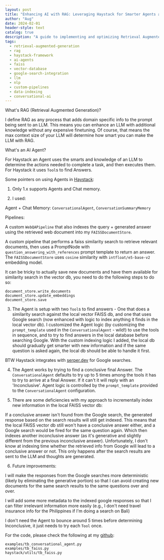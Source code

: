 ```yaml
---
layout: post
title: "Enhancing AI with RAG: Leveraging Haystack for Smarter Agents and Efficient Data Retrieval"
author: "Aug"
date: 2024-02-01
header-style: text
catalog: true
description: "A guide to implementing and optimizing Retrieval Augmented Generation (RAG) using Haystack 1.x. Covers AI agents, conversational memory, custom pipelines with FAISS DocumentStore, Google Search integration, and strategies for incremental knowledge indexing."
tags:
  - retrieval-augmented-generation
  - rag
  - haystack-framework
  - ai-agents
  - faiss
  - vector-database
  - google-search-integration
  - llm
  - nlp
  - custom-pipelines
  - data-indexing
  - conversational-ai
---
```


What's RAG (Retrieval Augmented Generation)?

I define RAG as any process that adds domain specific info to the prompt being sent to an LLM. This means you can enhance an LLM with additional knowledge without any expensive finetuning. Of course, that means the max context size of your LLM will determine how smart you can make the LLM with RAG.

What's an AI Agent?

For Haystack an Agent uses the smarts and knowledge of an LLM to determine the actions needed to complete a task, and then executes them. For Haystack it uses `Tool`s to find Answers.

Some pointers on using Agents in [Haystack](https://github.com/deepset-ai/haystack):

1. Only 1.x supports Agents and Chat memory.

2. I used:

Agent + Chat Memory: `ConversationalAgent`, `ConversationSummaryMemory`

Pipelines:

A custom `WebQAPipeline` that also indexes the query + generated answer using the retrieved web document into my `FAISSDocumentStore`.

A custom pipeline that performs a faiss similarity search to retrieve relevant documents, then uses a PromptNode with `question_answering_with_references` prompt template to return an answer. The `FAISSDocumentStore` uses `cosine` similarity with `intfloat/e5-base-v2` embedding model.

It can be tricky to actually save new documents and have them available for similarity search in the vector db, you need to do the following steps to do so:

```
document_store.write_documents
document_store.update_embeddings
document_store.save
```

3. The Agent is setup with two `Tool`s to find answers - One that does a similarity search against the local vector FAISS db, and one that uses Google search (now enhanced with logic to index anything it finds in the local vector db). I customized the Agent logic (by customizing the `prompt_template` used in the `ConversationalAgent` - wild!) to use the tools in sequence, and to try to find answers in the local database before searching Google. With the custom indexing logic I added, the local db should gradually get smarter with new information and if the same question is asked again, the local db should be able to handle it first.

BTW Haystack integrates with [serper.dev](https://serper.dev) for Google searches.

4. The Agent works by trying to find a conclusive final Answer. The `ConversationalAgent` defaults to try up to 5 times among the tools it has to try to arrive at a final Answer. If it can't it will reply with an 'Inconclusive'. Agent logic is controlled by the `prompt_template` provided to the `ConversationalAgent` configuration.

5. There are some deficiencies with my approach to incrementally index new information in the local FAISS vector db:

If a conclusive answer isn't found from the Google search, the generated response based on the search results will still get indexed. This means that the local FAISS vector db still won't have a conclusive answer either, and a Google search would be fired for the same question again. Which then indexes another inconclusive answer (as it's generative and slightly different from the previous inconclusive answer). Unfortunately, I don't know at indexing time whether the retrieved info from Google will lead to a conclusive answer or not. This only happens after the search results are sent to the LLM and thoughts are generated.

6. Future improvements:

I will make the responses from the Google searches more deterministic (likely by eliminating the generative portion) so that I can avoid creating new documents for the same search results to the same questions over and over.

I will add some more metadata to the indexed google responses so that I can filter irrelevant information more easily (e.g., I don't need travel insurance info for the Philippines if I'm doing a search on Bali)

I don't need the Agent to bounce around 5 times before determining Inconclusive, it just needs to try each `Tool` once.

For the code, please check the following at my [github](https://github.com/augchan42/haystack):

```
examples/tb_conversational_agent.py
examples/tb_faiss.py
haystack/utils/tb_faiss.py
```
